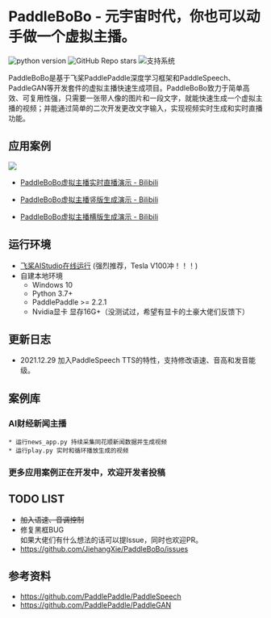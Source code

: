 # PaddleBoBo - 元宇宙时代，你也可以动手做一个虚拟主播。
![python version](https://img.shields.io/badge/python-3.7+-orange.svg)
![GitHub Repo stars](https://img.shields.io/github/stars/JiehangXie/PaddleBoBo)
![支持系统](https://img.shields.io/badge/支持系统-Win/Linux/MAC-9cf)  

PaddleBoBo是基于飞桨PaddlePaddle深度学习框架和PaddleSpeech、PaddleGAN等开发套件的虚拟主播快速生成项目。PaddleBoBo致力于简单高效、可复用性强，只需要一张带人像的图片和一段文字，就能快速生成一个虚拟主播的视频；并能通过简单的二次开发更改文字输入，实现视频实时生成和实时直播功能。

## 应用案例

![](https://ai-studio-static-online.cdn.bcebos.com/2562494f3e754bcf9e21ce0bc9cf7c6d997f34faf3604d0c84866ccdac36b3e0)

 - [PaddleBoBo虚拟主播实时直播演示 - Bilibili](https://www.bilibili.com/video/BV1xL4y1n7rH?share_source=copy_web)

 - [PaddleBoBo虚拟主播竖版生成演示 - Bilibili](https://www.bilibili.com/video/BV1aP4y1H7qi?share_source=copy_web)

 - [PaddleBoBo虚拟主播横版生成演示 - Bilibili](https://www.bilibili.com/video/BV1uu411S79J?share_source=copy_web)

## 运行环境
* [飞桨AIStudio在线运行](https://aistudio.baidu.com/aistudio/projectdetail/3280614?contributionType=1&shared=1) (强烈推荐，Tesla V100冲！！！)
* 自建本地环境
  * Windows 10
  * Python 3.7+
  * PaddlePaddle >= 2.2.1
  * Nvidia显卡 显存16G+（没测试过，希望有显卡的土豪大佬们反馈下）

## 更新日志
- 2021.12.29 加入PaddleSpeech TTS的特性，支持修改语速、音高和发音能级。


## 案例库
### AI财经新闻主播
    * 运行news_app.py 持续采集同花顺新闻数据并生成视频
    * 运行play.py 实时和循环播放生成的视频
### 更多应用案例正在开发中，欢迎开发者投稿

## TODO LIST
 - ~~加入语速、音调控制~~
 - 修复黑框BUG  
如果大佬们有什么想法的话可以提Issue，同时也欢迎PR。
 - https://github.com/JiehangXie/PaddleBoBo/issues

## 参考资料
 - https://github.com/PaddlePaddle/PaddleSpeech
 - https://github.com/PaddlePaddle/PaddleGAN